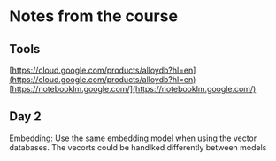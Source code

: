 # Notes from the course

## Tools

[https://cloud.google.com/products/alloydb?hl=en](https://cloud.google.com/products/alloydb?hl=en)
[https://notebooklm.google.com/](https://notebooklm.google.com/)

## Day 2

Embedding: Use the same embedding model when using the vector databases. The vecorts could be handlked differently between models